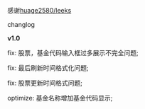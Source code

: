 感谢[huage2580/leeks](https://github.com/huage2580/leeks)

changlog

**v1.0**

fix: 股票，基金代码输入框过多展示不完全问题;

fix: 最后刷新时间格式化问题;

fix: 股票更新时间格式问题;

optimize: 基金名称增加基金代码显示;



